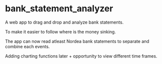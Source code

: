 # bank_statement_analyzer
A web app to drag and drop and analyze bank statements.

To make it easier to follow where is the money sinking. 

The app can now read atleast Nordea bank statements to separate and combine each events.

Adding charting functions later + opportunity to view different time frames.
